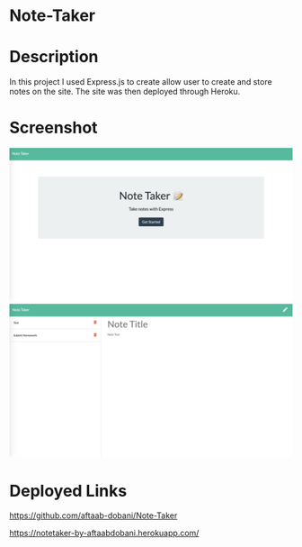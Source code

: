 # Note-Taker

# Description
In this project I used Express.js to create allow user to create and store notes on the site. The site was then deployed through Heroku. 

# Screenshot 
![Screenshot](./assets/index.png) 
![Screenshot](./assets/notes.png) 
# Deployed Links 
https://github.com/aftaab-dobani/Note-Taker

https://notetaker-by-aftaabdobani.herokuapp.com/

